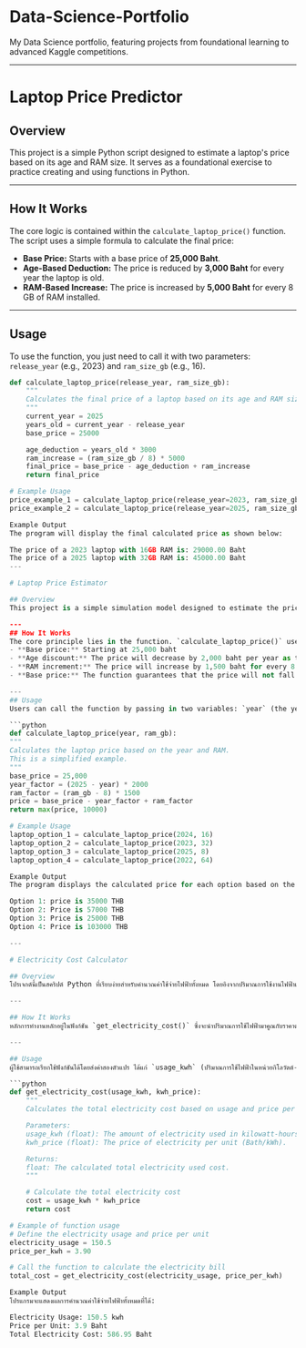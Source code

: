 # Data-Science-Portfolio
My Data Science portfolio, featuring projects from foundational learning to advanced Kaggle competitions.

---

# Laptop Price Predictor

## Overview
This project is a simple Python script designed to estimate a laptop's price based on its age and RAM size. It serves as a foundational exercise to practice creating and using functions in Python.

---

## How It Works
The core logic is contained within the `calculate_laptop_price()` function. The script uses a simple formula to calculate the final price:
- **Base Price:** Starts with a base price of **25,000 Baht**.
- **Age-Based Deduction:** The price is reduced by **3,000 Baht** for every year the laptop is old.
- **RAM-Based Increase:** The price is increased by **5,000 Baht** for every 8 GB of RAM installed.

---

## Usage
To use the function, you just need to call it with two parameters: `release_year` (e.g., 2023) and `ram_size_gb` (e.g., 16).

```python
def calculate_laptop_price(release_year, ram_size_gb):
    """
    Calculates the final price of a laptop based on its age and RAM size.
    """
    current_year = 2025
    years_old = current_year - release_year
    base_price = 25000

    age_deduction = years_old * 3000
    ram_increase = (ram_size_gb / 8) * 5000
    final_price = base_price - age_deduction + ram_increase
    return final_price

# Example Usage
price_example_1 = calculate_laptop_price(release_year=2023, ram_size_gb=16)
price_example_2 = calculate_laptop_price(release_year=2025, ram_size_gb=32)

Example Output
The program will display the final calculated price as shown below:

The price of a 2023 laptop with 16GB RAM is: 29000.00 Baht
The price of a 2025 laptop with 32GB RAM is: 45000.00 Baht
---

# Laptop Price Estimator

## Overview
This project is a simple simulation model designed to estimate the price of a laptop using two main factors: the age of the laptop and the amount of RAM. It's a great way to practice using functions and conditional logic in Python.

---
## How It Works
The core principle lies in the function. `calculate_laptop_price()` uses a formula to calculate the price based on these factors:
- **Base price:** Starting at 25,000 baht
- **Age discount:** The price will decrease by 2,000 baht per year as the laptop ages.
- **RAM increment:** The price will increase by 1,500 baht for every 8 GB of RAM added above the base 8 GB.
- **Base price:** The function guarantees that the price will not fall below 10,000 baht, even for very old laptops.

---
## Usage
Users can call the function by passing in two variables: `year` (the year of release, e.g., 2024) and `ram_gb` (the amount of RAM in GB, e.g., 16).

```python
def calculate_laptop_price(year, ram_gb):
"""
Calculates the laptop price based on the year and RAM.
This is a simplified example.
"""
base_price = 25,000 
year_factor = (2025 - year) * 2000 
ram_factor = (ram_gb - 8) * 1500 
price = base_price - year_factor + ram_factor 
return max(price, 10000)

# Example Usage
laptop_option_1 = calculate_laptop_price(2024, 16)
laptop_option_2 = calculate_laptop_price(2023, 32)
laptop_option_3 = calculate_laptop_price(2025, 8)
laptop_option_4 = calculate_laptop_price(2022, 64)

Example Output
The program displays the calculated price for each option based on the provided code:

Option 1: price is 35000 THB
Option 2: Price is 57000 THB
Option 3: Price is 25000 THB
Option 4: Price is 103000 THB

---

# Electricity Cost Calculator

## Overview
โปรเจกต์นี้เป็นสคริปต์ Python ที่เรียบง่ายสำหรับคำนวณค่าใช้จ่ายไฟฟ้าทั้งหมด โดยอิงจากปริมาณการใช้งานไฟฟ้าและราคาต่อหน่วย เป็นการฝึกใช้ฟังก์ชันและตัวแปรในภาษา Python.

---

## How It Works
หลักการทำงานหลักอยู่ในฟังก์ชัน `get_electricity_cost()` ซึ่งจะนำปริมาณการใช้ไฟฟ้ามาคูณกับราคาต่อหน่วย เพื่อให้ได้ยอดรวมค่าใช้จ่ายไฟฟ้าทั้งหมด.

---

## Usage
ผู้ใช้สามารถเรียกใช้ฟังก์ชันได้โดยส่งค่าสองตัวแปร ได้แก่ `usage_kwh` (ปริมาณการใช้ไฟฟ้าในหน่วยกิโลวัตต์-ชั่วโมง) และ `kwh_price` (ราคาต่อหน่วยในหน่วยบาท).

```python
def get_electricity_cost(usage_kwh, kwh_price):
    """
    Calculates the total electricity cost based on usage and price per unit.

    Parameters:
    usage_kwh (float): The amount of electricity used in kilowatt-hours (kWh).
    kwh_price (float): The price of electricity per unit (Bath/kWh).

    Returns:
    float: The calculated total electricity used cost.
    """

    # Calculate the total electricity cost
    cost = usage_kwh * kwh_price
    return cost

# Example of function usage
# Define the electricity usage and price per unit
electricity_usage = 150.5
price_per_kwh = 3.90

# Call the function to calculate the electricity bill
total_cost = get_electricity_cost(electricity_usage, price_per_kwh)

Example Output
โปรแกรมจะแสดงผลการคำนวณค่าใช้จ่ายไฟฟ้าทั้งหมดที่ได้:

Electricity Usage: 150.5 kwh
Price per Unit: 3.9 Baht 
Total Electricity Cost: 586.95 Baht
